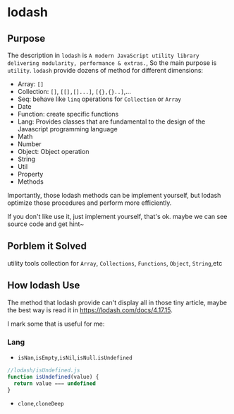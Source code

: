# lodash

## Purpose
The description in `lodash` is `A modern JavaScript utility library delivering modularity, performance & extras.`, So the main purpose is `utility`. `lodash` provide dozens of method for different dimensions:
- Array: `[]`
- Collection: `[]`, `[[],[]...]`, `[{},{}..]`,...
- Seq: behave like `linq` operations for `Collection` or `Array`
- Date
- Function: create specific functions
- Lang: Provides classes that are fundamental to the design of the Javascript programming language
- Math
- Number
- Object: Object operation
- String
- Util
- Property
- Methods
  
Importantly, those lodash methods can be implement yourself, but lodash optimize those procedures and perform more efficiently.

If you don't like use it, just implement yourself, that's ok. maybe we can see source code and get hint~

## Porblem it Solved
utility tools collection for `Array`, `Collections`, `Functions`, `Object`, `String`,etc

## How lodash Use
The method that lodash provide can't display all in those tiny article, maybe the best way is read it in https://lodash.com/docs/4.17.15.

I mark some that is useful for me:

### Lang
- `isNan`,`isEmpty`,`isNil`,`isNull`.`isUndefined`
```javascript
//lodash/isUndefined.js
function isUndefined(value) {
  return value === undefined
}
```
- `clone`,`cloneDeep`
